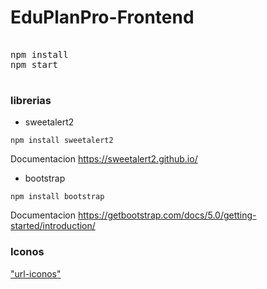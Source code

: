 # EduPlanPro-Frontend

<pre>

npm install
npm start

</pre>

### librerias
- sweetalert2
```
npm install sweetalert2

```
Documentacion https://sweetalert2.github.io/

- bootstrap
```
npm install bootstrap

```
Documentacion https://getbootstrap.com/docs/5.0/getting-started/introduction/


### Iconos
["url-iconos"](https://fonts.google.com/icons)
